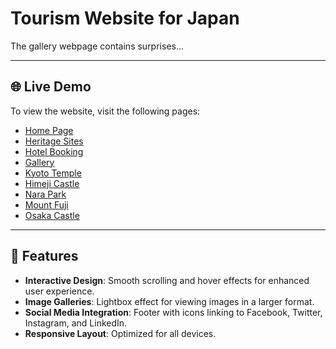 # Tourism Website for Japan

The gallery webpage contains surprises...

---

## 🌐 **Live Demo**
To view the website, visit the following pages:
- [Home Page](index.html)
- [Heritage Sites](heritage.html)
- [Hotel Booking](booking.html)
- [Gallery](gallery.html)
- [Kyoto Temple](heritage-sites/site1.html)
- [Himeji Castle](heritage-sites/site2.html)
- [Nara Park](heritage-sites/site3.html)
- [Mount Fuji](heritage-sites/site4.html)
- [Osaka Castle](heritage-sites/site5.html)

---

## 🎨 **Features**
- **Interactive Design**: Smooth scrolling and hover effects for enhanced user experience.
- **Image Galleries**: Lightbox effect for viewing images in a larger format.
- **Social Media Integration**: Footer with icons linking to Facebook, Twitter, Instagram, and LinkedIn.
- **Responsive Layout**: Optimized for all devices.
